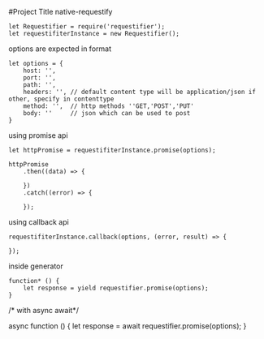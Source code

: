 #Project Title
native-requestify
```
let Requestifier = require('requestifier');
let requestifiterInstance = new Requestifier();
```

options are expected in format
```
let options = {
    host: '', 
    port: '',
    path: '',
    headers: '', // default content type will be application/json if other, specify in contenttype
    method: '',  // http methods ''GET,'POST','PUT'
    body: ''     // json which can be used to post 
}
```

using promise api
```
let httpPromise = requestifiterInstance.promise(options);

httpPromise
    .then((data) => {

    })
    .catch((error) => {

    });
```

using callback api
```
requestifiterInstance.callback(options, (error, result) => {

});
```


inside generator
```
function* () {
    let response = yield requestifier.promise(options);
}
```


/* with async await*/

async function () {
    let response = await requestifier.promise(options);
}